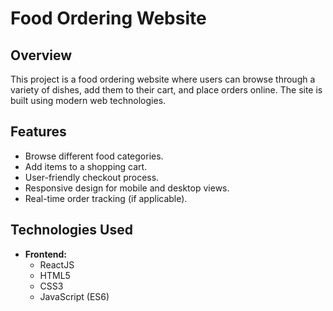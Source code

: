 # Food Ordering Website

## Overview
This project is a food ordering website where users can browse through a variety of dishes, add them to their cart, and place orders online. The site is built using modern web technologies.

## Features
- Browse different food categories.
- Add items to a shopping cart.
- User-friendly checkout process.
- Responsive design for mobile and desktop views.
- Real-time order tracking (if applicable).

## Technologies Used
- **Frontend:**
  - ReactJS
  - HTML5
  - CSS3
  - JavaScript (ES6)
  